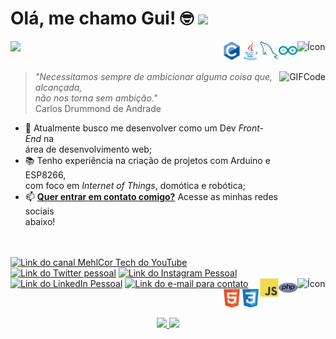 <!--
    Olá querido/querida/queride visitante! Neste documento README.md, você verá vários comentários a respeito dos elementos presentes aqui em Markdown e em HTML/CSS, com o intuito de facilitar o entendimento da estrutura desse documento e consequentemente para poder servir de base para qualquer um que queira montar o seu README.md próprio.
    Fique à vontade, e espero que te ajude a criar uma "homepage" bem bonita e completa para o seu GitHub!

    OBS.: Esse meu readme.md foi inspirada no da "@rafaballerini". Muito obrigado, Rafa!
-->

# Olá, me chamo Gui! 🤓 <img src="https://github.com/gui-cordeiro/gui-cordeiro/assets/83349463/d7fcfeb5-334b-4b4d-ab73-a460a935d004" height="30px"/>

<span>
    <!-- Este é o banner de boas vindas em GIF (do "Bem-vindo/Bem-vinda/Bem-vinde"), feita por mim mesmo no site Canva! -->
    <img align="left" src="https://user-images.githubusercontent.com/83349463/213604596-4d8e04ce-7746-4055-b80b-c1994c4c00bd.gif"/>
    <!-- Este é um ícone transparente - ele é necessário para seja possível "centralizar" os demais ícones das linguagens que virão a seguir. Em poucas palavras: "Gambiarra a gente aceita. O que a gente não aceita é a derrota. 😎" -->
    <a href="#"><img align="right" alt="Ícone transparente" width="45em" height="20em" src="https://user-images.githubusercontent.com/83349463/151667763-eed1f9e2-ff23-462e-be41-a6046ad8434a.png"/></a>
    <!-- Este são os ícones das linguagens/frameworks/ferramentas nos quais tenho experiência, e que estão situados na parte superior do GIF à direita e exibidos de trás pra frente. Para mais ícones de outras linguagens, acesse este repositório: "https://github.com/devicons/devicon/tree/master/icons" -->
    <a href="https://www.arduino.cc/reference/pt/"><img align="right" alt="Ícone do Arduino" width="30em" src="https://github.com/devicons/devicon/blob/master/icons/arduino/arduino-original.svg"/></a>
    <a href="https://dev.mysql.com/doc/"><img align="right" alt="Ícone do MySQL" width="30em" src="https://github.com/devicons/devicon/blob/master/icons/mysql/mysql-original.svg"/></a>
    <a href="https://docs.oracle.com/en/java/"><img align="right" alt="Ícone do Java" width="30em" src="https://github.com/devicons/devicon/blob/master/icons/java/java-original.svg"/></a>
    <a href="https://www.ibm.com/docs/pt/i/7.2?topic=languages-c-c"><img align="right" alt="Ícone do C" width="30em" src="https://github.com/devicons/devicon/blob/master/icons/c/c-original.svg"/></a><br>
</span>

<br>

<!-- Este é o GIF da direita, feita pela JetBrains. Achei no site GIPHY. -->
<a href="https://media.giphy.com/media/R03zWv5p1oNSQd91EP/giphy.gif"><img align="right" height="300em" alt="GIFCode" src="https://user-images.githubusercontent.com/83349463/213545358-5bc13699-5fc5-40ce-af6b-3410f0d98d98.gif"></a>

> *"Necessitamos sempre de ambicionar alguma coisa que, alcançada,<br>não nos torna sem ambição."* <br>
> Carlos Drummond de Andrade
<ul>
    <li>🧠 Atualmente busco me desenvolver como um Dev <em>Front-End</em> na<br>área de desenvolvimento web;
    <li>📚 Tenho experiência na criação de projetos com Arduino e ESP8266,<br>com foco em <em>Internet of Things</em>, domótica e robótica;
    <li>📫 <strong><a href="mailto: guisg.cordeiro@gmail.com">Quer entrar em contato comigo?</a></strong> Acesse as minhas redes sociais<br>abaixo!
</ul>
<br><br>

<!--    
    O modelo do botão funciona na forma de URL. Copie e altere os valores a seguir que estão entre aspas. Lembre-se de RETIRÁ-LAS para que o botão seja criado:
    
    https://img.shields.io/badge/-"NOME_PERSONALIZADO"-"COR_DE_FUNDO_DO_BOTÃO"?style=for-the-badge&logo="LOGO_DO_SITE"&logoColor="COR DA LETRA"

    - NOME_PERSONALIZADO: O conteúdo escrito do botão. Pode escrever qualquer coisa mesmo;
    - COR_DE_FUNDO_DO_BOTÃO: A cor de fundo do botão. Pode ser escrito em inglês (como "red" ou "blue") ou em hexadecimal no formato "%23FFFFFF" (como "%23FF0000" para vermelho, ou "%230000FF" para azul);
    - LOGO_DO_SITE: Irá obter a logo do site desejado para o botão. Basta escrever apenas "instagram", "youtube", "github", etc.;
    - COR DA LETRA: A cor do nome personalizado e da logo do botão. Pode ser escrito em inglês (como "white") ou em hexadecimal no formato "%23FFFFFF" (como "%23FF0000" para vermelho, ou "%230000FF" para azul).

    Para mais informações, acesse o site "https://shields.io/".
-->
<span>
    <!-- Botão do YouTube e seu link direto -->
    <a href="https://bit.ly/MehlCorTechYT"><img src="https://img.shields.io/badge/-MehlCor%20Tech-%23EA4335?style=for-the-badge&logo=youtube&logoColor=white" alt="Link do canal MehlCor Tech do YouTube"></a>
    <!-- Botão do Twitter/X e seu link direto -->
    <a href="https://bit.ly/3KvevsH"><img src="https://img.shields.io/badge/-Twitter-%2300ACEE?style=for-the-badge&logo=twitter&logoColor=white" alt="Link do Twitter pessoal"></a>
    <!-- Botão do Instagram e seu link direto -->
    <a href="https://bit.ly/47eH6we"><img src="https://img.shields.io/badge/-Instagram-%23E4405F?style=for-the-badge&logo=instagram&logoColor=white" alt="Link do Instagram Pessoal"></a>
    <!-- Botão do LinkedIn e seu link direto -->
    <a href="https://bit.ly/3vkdnyw"><img src="https://img.shields.io/badge/-LinkedIn-%230077B5?style=for-the-badge&logo=linkedin&logoColor=white" alt="Link do LinkedIn Pessoal"></a>
    <!-- Botão do Gmail e seu link direto para entrar em contato -->
    <a href="mailto: guisg.cordeiro@gmail.com"><img src="https://img.shields.io/badge/-Gmail-%23bf0d00?style=for-the-badge&logo=gmail&logoColor=white" alt="Link do e-mail para contato"></a>
</span>

<span>
    <!-- Este é um outro ícone transparente que irá "centralizar" os ícones seguintes -->
    <a href="#"><img align="right" alt="Ícone transparente" width="45em" height="20em" src="https://user-images.githubusercontent.com/83349463/151667763-eed1f9e2-ff23-462e-be41-a6046ad8434a.png"/></a>
    <!-- Este são os ícones das linguagens nas quais tenho experiência situados na parte inferior do GIF à direita -->
    <a href="https://www.php.net/docs.php"><img align="right" alt="Ícone do PHP" width="30em"src="https://github.com/devicons/devicon/blob/master/icons/php/php-original.svg"/></a>
    <a href="https://developer.mozilla.org/pt-BR/docs/Web/JavaScript/Reference"><img align="right" alt="Ícone do JavaScript" width="30px" src="https://github.com/devicons/devicon/blob/master/icons/javascript/javascript-original.svg"/></a>
    <a href="https://developer.mozilla.org/pt-BR/docs/Web/CSS/Reference"><img align="right" alt="Ícone das CSS" width="30em" src="https://github.com/devicons/devicon/blob/master/icons/css3/css3-original.svg"/></a>
    <a href="https://developer.mozilla.org/pt-BR/docs/Web/HTML/Reference"><img align="right" alt="Ícone da HTML" width="30em" src="https://github.com/devicons/devicon/blob/master/icons/html5/html5-original.svg"/></a>
</span>

##

<a href="https://github.com/ashutosh00710/github-readme-activity-graph">
    <picture>
      <source media="(prefers-color-scheme: dark)" srcset="https://github-readme-activity-graph.vercel.app/graph?username=gui-cordeiro&theme=react-dark&hide_border=true">
      <source media="(prefers-color-scheme: light)" srcset="">
      <img alt="" src="">
    </picture>
</a>

<!-- Este são as tabelas de estatísticas do meu perfil. Para mais detalhes sobre como criar e personalizar as suas próprias tabelas, visite o repositório "https://github.com/anuraghazra/github-readme-stats" -->
<div align="center">
    <a href="https://github.com/anuraghazra/github-readme-stats">
        <img height="200em" src="https://github-readme-stats.vercel.app/api?username=gui-cordeiro&theme=transparent&include_all_commits=true&show_icons=true&locale=pt-br&PAT_01&hide_border=true">
        <img height="200em" src="https://github-readme-stats.vercel.app/api/top-langs/?username=gui-cordeiro&theme=transparent&layout=compact&locale=pt-br&langs_count=7&PAT_01&hide_border=true">
    </a>
</div>

<!-- Feito com ❤️ por Gui Cordeiro -->
